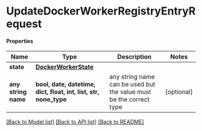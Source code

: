 # UpdateDockerWorkerRegistryEntryRequest

#### Properties
Name | Type | Description | Notes
------------ | ------------- | ------------- | -------------
**state** | [**DockerWorkerState**](DockerWorkerState.md) |  | 
**any string name** | **bool, date, datetime, dict, float, int, list, str, none_type** | any string name can be used but the value must be the correct type | [optional]

[[Back to Model list]](../README.md#documentation-for-models) [[Back to API list]](../README.md#documentation-for-api-endpoints) [[Back to README]](../README.md)

